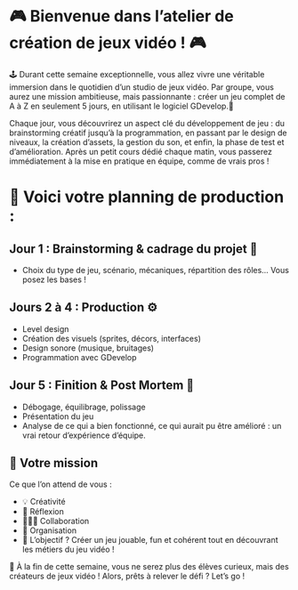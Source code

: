 # 🎮 Bienvenue dans l’atelier de création de jeux vidéo ! 🎮

🕹️ Durant cette semaine exceptionnelle, vous allez vivre une véritable immersion dans le quotidien d’un studio de jeux vidéo. Par groupe, vous aurez une mission ambitieuse, mais passionnante : créer un jeu complet de A à Z en seulement 5 jours, en utilisant le logiciel GDevelop.👥

Chaque jour, vous découvrirez un aspect clé du développement de jeu : du brainstorming créatif jusqu’à la programmation, en passant par le design de niveaux, la création d’assets, la gestion du son, et enfin, la phase de test et d’amélioration. Après un petit cours dédié chaque matin, vous passerez immédiatement à la mise en pratique en équipe, comme de vrais pros !

# 📅 Voici votre planning de production :
 ## Jour 1 : Brainstorming & cadrage du projet 🧠
- Choix du type de jeu, scénario, mécaniques, répartition des rôles… Vous posez les bases !

## Jours 2 à 4 : Production ⚙️
- Level design
- Création des visuels (sprites, décors, interfaces)
- Design sonore (musique, bruitages)
- Programmation avec GDevelop

## Jour 5 : Finition & Post Mortem 🧪
- Débogage, équilibrage, polissage
- Présentation du jeu
- Analyse de ce qui a bien fonctionné, ce qui aurait pu être amélioré : un vrai retour d’expérience d’équipe.

## 🚀 Votre mission
Ce que l’on attend de vous :
- 💡 Créativité
- 🧠 Réflexion
- 🧑‍🤝‍🧑 Collaboration
- 🎯 Organisation
- 🎁 L’objectif ? Créer un jeu jouable, fun et cohérent tout en découvrant les métiers du jeu vidéo !

🎯 À la fin de cette semaine, vous ne serez plus des élèves curieux, mais des créateurs de jeux vidéo ! Alors, prêts à relever le défi ? Let’s go !
